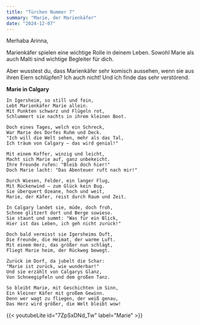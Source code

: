 ```yaml
---
title: "Türchen Nummer 7"
summary: "Marie, der Marienkäfer"
date: "2024-12-07"
---
```


Merhaba Arinna,

Marienkäfer spielen eine wichtige Rolle in deinem Leben. Sowohl Marie als auch Malti sind wichtige Begleiter für dich. 

Aber wusstest du, dass Marienkäfer sehr komisch aussehen, wenn sie aus ihren Eiern schlüpfen? Ich auch nicht! Und ich finde das sehr verstörend.


**Marie in Calgary**

```
In Igersheim, so still und fein,  
Lebt Marienkäfer Marie allein.  
Mit Punkten schwarz und Flügeln rot,  
Schlummert sie nachts in ihrem kleinen Boot.  

Doch eines Tages, welch ein Schreck,  
War Marie des Dorfes Ruhm und Deck.  
"Ich will die Welt sehen, mehr als das Tal,  
Ich träum von Calgary – das wird genial!"  

Mit einem Koffer, winzig und leicht,  
Macht sich Marie auf, ganz unbekeicht.  
Ihre Freunde rufen: "Bleib doch hier!"  
Doch Marie lacht: "Das Abenteuer ruft nach mir!"  

Durch Wiesen, Felder, ein langer Flug,  
Mit Rückenwind – zum Glück kein Bug.  
Sie überquert Ozeane, hoch und weit,  
Marie, der Käfer, reist durch Raum und Zeit.  

In Calgary landet sie, müde, doch froh,  
Schnee glitzert dort und Berge sowieso.  
Sie staunt und summt: "Was für ein Blick,  
Hier ist das Leben, ich geh nicht zurück!"  

Doch bald vermisst sie Igersheims Duft,  
Die Freunde, die Heimat, der warme Luft.  
Mit einem Herz, das größer nun schlägt,  
Fliegt Marie heim, der Rückweg bewegt.  

Zurück im Dorf, da jubelt die Schar:  
"Marie ist zurück, wie wunderbar!"  
Und sie erzählt von Calgarys Glanz,  
Von Schneegipfeln und dem großen Tanz.  

So bleibt Marie, mit Geschichten im Sinn,  
Ein kleiner Käfer mit großem Gewinn.  
Denn wer wagt zu fliegen, der weiß genau,  
Das Herz wird größer, die Welt bleibt wow!  
```

{{< youtubeLite id="7ZpSxDNd_Tw" label="Marie" >}}